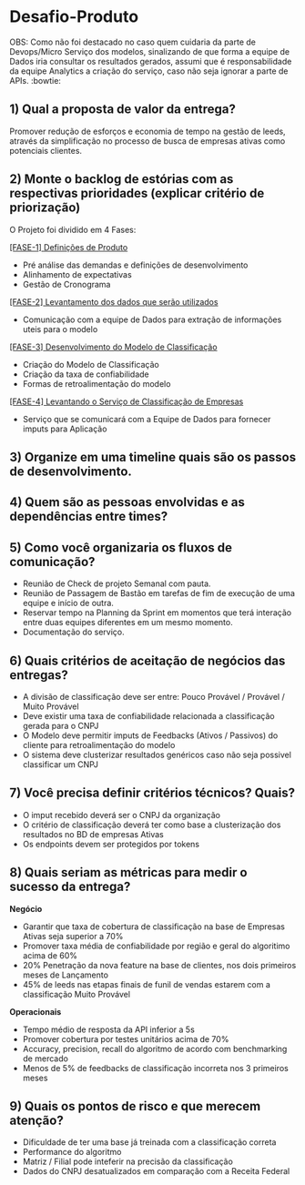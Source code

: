 # Desafio-Produto 


OBS: Como não foi destacado no caso quem cuidaria da parte de Devops/Micro Serviço dos modelos, sinalizando de que forma a equipe de Dados iria consultar os resultados gerados, assumi que é responsabilidade da equipe Analytics a criação do serviço, caso não seja ignorar a parte de APIs. :bowtie:

## 1) Qual a proposta de valor da entrega?

Promover redução de esforços e economia de tempo na gestão de leeds, através da simplificação no processo de busca de empresas ativas como potenciais clientes.


## 2) Monte o backlog de estórias com as respectivas prioridades (explicar critério de priorização)

O Projeto foi dividido em 4 Fases:

[[FASE-1] Definições de Produto](https://github.com/product-as-service/Desafio-Produto/issues/1)
- Pré análise das demandas e definições de desenvolvimento
- Alinhamento de expectativas
- Gestão de Cronograma

[[FASE-2] Levantamento dos dados que serão utilizados](https://github.com/product-as-service/Desafio-Produto/issues/2)
- Comunicação com a equipe de Dados para extração de informações uteis para o modelo

[[FASE-3] Desenvolvimento do Modelo de Classificação](https://github.com/product-as-service/Desafio-Produto/issues/3)
- Criação do Modelo de Classificação 
- Criação da taxa de confiabilidade
- Formas de retroalimentação do modelo

[[FASE-4] Levantando o Serviço de Classificação de Empresas](https://github.com/product-as-service/Desafio-Produto/issues/4)
- Serviço que se comunicará com a Equipe de Dados para fornecer imputs para Aplicação

## 3) Organize em uma timeline quais são os passos de desenvolvimento.

## 4) Quem são as pessoas envolvidas e as dependências entre times?

## 5) Como você organizaria os fluxos de comunicação?
- Reunião de Check de projeto Semanal com pauta.
- Reunião de Passagem de Bastão em tarefas de fim de execução de uma equipe e início de outra.
- Reservar tempo na Planning da Sprint em momentos que terá interação entre duas equipes diferentes em um mesmo momento.
- Documentação do serviço.

## 6) Quais critérios de aceitação de negócios das entregas? 

- A divisão de classificação deve ser entre: Pouco Provável / Provável / Muito Provável
- Deve existir uma taxa de confiabilidade relacionada a classificação gerada para o CNPJ
- O Modelo deve permitir imputs de Feedbacks (Ativos / Passivos) do cliente para retroalimentação do modelo
- O sistema deve clusterizar resultados genéricos caso não seja possivel classificar um CNPJ

## 7) Você precisa definir critérios técnicos? Quais?
- O imput recebido deverá ser o CNPJ da organização
- O critério de classificação deverá ter como base a clusterização dos resultados no BD de empresas Ativas
- Os endpoints devem ser protegidos por tokens 


## 8) Quais seriam as métricas para medir o sucesso da entrega?

**Negócio**
- Garantir que taxa de cobertura de classificação na base de Empresas Ativas seja superior a 70%
- Promover taxa média de confiabilidade por região e geral do algoritimo acima de 60%
- 20% Penetração da nova feature na base de clientes, nos dois primeiros meses de Lançamento
- 45% de leeds nas etapas finais de funil de vendas estarem com a classificação Muito Provável


**Operacionais**
- Tempo médio de resposta da API inferior a 5s
- Promover cobertura por testes unitários acima de 70%
- Accuracy, precision, recall do algoritmo de acordo com benchmarking de mercado
- Menos de 5% de feedbacks de classificação incorreta nos 3 primeiros meses

## 9) Quais os pontos de risco e que merecem atenção?
- Dificuldade de ter uma base já treinada com a classificação correta
- Performance do algoritmo
- Matriz / Filial pode inteferir na precisão da classificação
- Dados do CNPJ desatualizados em comparação com a Receita Federal

